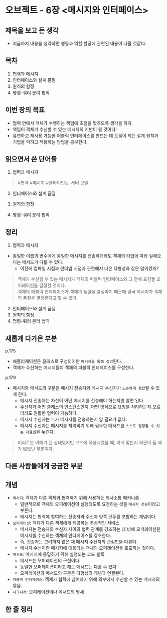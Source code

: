 # 오브젝트 - 6장 <메시지와 인터페이스>


## 제목을 보고 든 생각
- 지금까지 내용을 생각하면 행동과 역할 할당에 관련된 내용이 나올 것같다.

## 목차
1. 협력과 메시지
2. 인터페이스와 설계 품질
3. 원칙의 함정
4. 명령-쿼리 분리 법칙


## 이번 장의 목표
- 협력 안에서 객체가 수행하는 책임에 초점을 맞추도록 생각을 하자.
- 책임이 객체가 수신할 수 있는 메시지의 기반이 될 것이다!
- 유연하고 재사용 가능한 퍼블릭 인터페이스를 만드는 데 도움이 되는 설계 원칙과 기법을 익히고 적용하는 방법을 공부한다.

## 읽으면서 쓴 단어들
1. 협력과 메시지
> #협력 #메시지 #클라이언트-서버 모델

2. 인터페이스와 설계 품질
>


3. 원칙의 함정
>


4. 명령-쿼리 분리 법칙
>


## 정리
1. 협력과 메시지
- 동일한 이름의 변수에게 동일한 메시지를 전송하더라도 객체의 타입에 따라 실해오디는 메서드가 다를 수 있다.
  - 이전에 컴파일 시점과 런타임 시점과 관련해서 나온 다형성과 같은 말이겠지?

> 객체가 수신할 수 있는 메시지가 객체의 퍼블릭 인터페이스와 그 안에 포함될 오퍼레이션을 결정할 것이다.  
> 객체의 퍼블릭 인터페이스가 객체의 품질을 결정하기 때문에 결국 메시지가 객체의 품질을 결정한다고 할 수 있다.

2. 인터페이스와 설계 품질
3. 원칙의 함정
4. 명령-쿼리 분리 법칙

## 새롭게 다가온 부분
p.175
- 애플리케이션은 클래스로 구성되지만 `메시지를 통해 정의`된다.
- 객체가 수신하는 메시지들이 객체의 퍼블릭 인터페이스를 구성한다.

p.179
- 메시지와 메서드의 구분은 메시지 전송자와 메시지 수신자가 `느슨하게 결합`될 수 있게 한다.
  - 메시지 전송자는 자신이 어떤 메시지를 전송해야 하는지만 알면 된다.
  - 수신자가 어떤 클래스의 인스턴스인지, 어떤 방식으로 요청을 처리하는지 모르더라도 원활한 협력이 가능하다.
  - 메시지 수신자는 누가 메시지를 전송하는지 알 필요가 없다.
  - 메시지 수신자는 메시지를 처리히기 위해 필요한 메서드를 `스스로 결정할 수 있는 자율권`을 누린다.

> 머리로는 이해가 된 상태였지만 코드에 적용시켰을 때, 이게 맞는지 의문이 들 때가 많았던 부분이다.


## 다른 사람들에게 궁금한 부분


## 개념
- `메시지`: 객체가 다른 객체와 협력하기 위해 사용하는 의사소통 메커니즘
  - 일반적으로 객체의 오퍼레이션이 실행되도록 요청하는 것을 `메시지 전송`이라고 부른다.
  - 메시지는 협력에 참여하는 전송자와 수신자 양쪽 모두를 포함하는 개념이다.
- `오퍼레이션`: 객체가 다른 객체에게 제공하는 추상적인 서비스
  - 메시지는 전송자와 수신자 사이의 협력 관계를 강조하는 데 비해 오퍼레이션은 메시지를 수신하는 객체의 인터페이스를 강조한다.
  - 즉, 전송자는 고려하지 않은 채 메시지 수신자의 관점만을 다룬다.
  - 메시지 수신이란 메시지에 대응되는 객체의 오퍼레이션을 호출하는 것이다.
- `메서드`: 메시지에 응답하기 위해 실행되는 코드 블록
  - 메서드는 오퍼레이션의 구현이다.
  - 동일한 오퍼레이션이라고 해도 메서드는 다를 수 있다.
  - 오퍼레이션과 메서드의 구분은 다형성의 개념과 연결된다.
- `퍼블릭 인터페이스`: 객체가 협력에 참여하기 위해 외부에서 수신할 수 있는 메시지의 묶음.
- `시그니처`: 오퍼레이션이나 메서드의 명세


## 한 줄 정리

